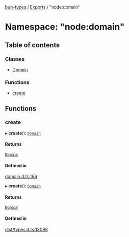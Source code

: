 [bun-types](https://github.com/oven-sh/bun-types/blob/master/api-docs/README.md) / [Exports](https://github.com/oven-sh/bun-types/blob/master/api-docs/modules.md) / "node:domain"

# Namespace: "node:domain"

## Table of contents

### Classes

- [Domain](https://github.com/oven-sh/bun-types/blob/master/api-docs/classes/node_domain_.Domain.md)

### Functions

- [create](https://github.com/oven-sh/bun-types/blob/master/api-docs/modules/node_domain_.md#create)

## Functions

### create

▸ **create**(): [`Domain`](https://github.com/oven-sh/bun-types/blob/master/api-docs/classes/domain_.Domain.md)

#### Returns

[`Domain`](https://github.com/oven-sh/bun-types/blob/master/api-docs/classes/domain_.Domain.md)

#### Defined in

[domain.d.ts:166](https://github.com/valgaze/bun-types/blob/6f8dbf8/domain.d.ts#L166)

▸ **create**(): [`Domain`](https://github.com/oven-sh/bun-types/blob/master/api-docs/classes/domain_.Domain.md)

#### Returns

[`Domain`](https://github.com/oven-sh/bun-types/blob/master/api-docs/classes/domain_.Domain.md)

#### Defined in

[dist/types.d.ts:13098](https://github.com/valgaze/bun-types/blob/6f8dbf8/dist/types.d.ts#L13098)
